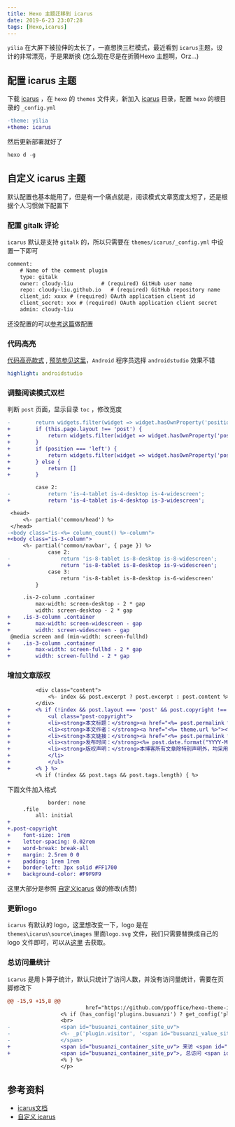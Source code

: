 ```yaml
---
title: Hexo 主题迁移到 icarus
date: 2019-6-23 23:07:28
tags: [Hexo,icarus]
---
```


`yilia` 在大屏下被拉伸的太长了，一直想换三栏模式，最近看到 `icarus`主题，设计的非常漂亮，于是果断换 (怎么现在尽是在折腾Hexo 主题啊，Orz...)   <!-- more --> 

## 配置 icarus 主题

下载 [icarus](https://github.com/ppoffice/hexo-theme-icarus/releases) ，在 `hexo` 的 `themes`  文件夹，新加入 [icarus](https://github.com/ppoffice/hexo-theme-icarus) 目录，配置 `hexo` 的根目录的 `_config.yml` 

```diff _config.yml
-theme: yilia
+theme: icarus
```

然后更新部署就好了

```javascript
hexo d -g
```

## 自定义 icarus 主题

默认配置也基本能用了，但是有一个痛点就是，阅读模式文章宽度太短了，还是根据个人习惯做下配置下

### 配置 gitalk 评论

`icarus` 默认是支持 `gitalk` 的，所以只需要在 `themes/icarus/_config.yml` 中设置一下即可

```diff themes/icarus/_config.yml
comment:
    # Name of the comment plugin
    type: gitalk
    owner: cloudy-liu         # (required) GitHub user name
    repo: cloudy-liu.github.io   # (required) GitHub repository name
    client_id: xxxx # (required) OAuth application client id
    client_secret: xxx # (required) OAuth application client secret
    admin: cloudy-liu
```

还没配置的可以[参考这篇](https://www.liuyun.fun/2018/07/14/Hexo%E6%9B%B4%E6%8D%A2%E4%B8%BAGitTalk%E8%AF%84%E8%AE%BA%E7%B3%BB%E7%BB%9F/)做配置

### 代码高亮

[代码高亮款式](https://github.com/highlightjs/highlight.js/tree/master/src/styles) , [预览参见这里](https://highlightjs.org/)，`Android` 程序员选择 `androidstudio` 效果不错

```themes/icarus/_config.yml
highlight: androidstudio
```

### 调整阅读模式双栏

判断 `post` 页面，显示目录 `toc` ，修改宽度

```diff themes/icarus/includes/helpers/layout.js
-        return widgets.filter(widget => widget.hasOwnProperty('position') && widget.position === position);
+        if (this.page.layout !== 'post') {
+            return widgets.filter(widget => widget.hasOwnProperty('position') && widget.position === position);
+        }
+        if (position === 'left') {
+            return widgets.filter(widget => widget.hasOwnProperty('position') && (widget.type === 'toc'));
+        } else {
+            return []
+        }
```

```diff themes/icarus/layout/common/widget.ejs
         case 2:
-            return 'is-4-tablet is-4-desktop is-4-widescreen';
+            return 'is-4-tablet is-4-desktop is-3-widescreen';
```

```diff themes/icarus/layout/layout.ejs
 <head>
     <%- partial('common/head') %>
 </head>
-<body class="is-<%= column_count() %>-column">
+<body class="is-3-column">
     <%- partial('common/navbar', { page }) %>
             case 2:
-                return 'is-8-tablet is-8-desktop is-8-widescreen';
+                return 'is-8-tablet is-8-desktop is-9-widescreen';
             case 3:
                 return 'is-8-tablet is-8-desktop is-6-widescreen'
         }
```

```diff themes/icarus/source/css/style.styl
     .is-2-column .container
         max-width: screen-desktop - 2 * gap
         width: screen-desktop - 2 * gap
+    .is-3-column .container
+        max-width: screen-widescreen - gap
+        width: screen-widescreen - gap
 @media screen and (min-width: screen-fullhd)
+    .is-3-column .container
+        max-width: screen-fullhd - 2 * gap
+        width: screen-fullhd - 2 * gap

```


### 增加文章版权

```diff themes/icarus/layout/common/article.ejs
         <div class="content">
             <%- index && post.excerpt ? post.excerpt : post.content %>
         </div>
+        <% if (!index && post.layout === 'post' && post.copyright !== false) { %>
+            <ul class="post-copyright">
+            <li><strong>本文标题：</strong><a href="<%= post.permalink %>"><%= page.title %></a></li>
+            <li><strong>本文作者：</strong><a href="<%= theme.url %>"><%= theme.author %></a></li>
+            <li><strong>本文链接：</strong><a href="<%= post.permalink %>"><%= post.permalink %></a></li>
+            <li><strong>发布时间：</strong><%= post.date.format("YYYY-MM-DD") %></li>
+            <li><strong>版权声明：</strong>本博客所有文章除特别声明外，均采用 <a href="https://creativecommons.org/licenses/by-nc-sa/4.0/deed.zh" rel="external nofollow" target="_blank">CC BY-NC-SA 4.0</a> 许可协议。转载请注明出处！
+            </li>
+            </ul>
+        <% } %>
         <% if (!index && post.tags && post.tags.length) { %>
```

下面文件加入格式

```diff themes/icarus/source/css/style.styl
             border: none
     .file
         all: initial
+
+.post-copyright
+    font-size: 1rem
+    letter-spacing: 0.02rem
+    word-break: break-all
+    margin: 2.5rem 0 0
+    padding: 1rem 1rem
+    border-left: 3px solid #FF1700
+    background-color: #F9F9F9
```

这里大部分是参照 [自定义icarus](https://www.alphalxy.com/2019/03/customize-icarus/) 做的修改(点赞)

###  更新logo

`icarus` 有默认的 logo，这里想改变一下，logo 是在 `themes\icarus\source\images` 里面`logo.svg` 文件，我们只需要替换成自己的 logo 文件即可，可以从[这里](https://icomoon.io/app/#/select) 去获取。

### 总访问量统计

`icarus` 是用卜算子统计，默认只统计了访问人数，并没有访问量统计，需要在页脚修改下

```diff themes/icarus/layout/common/footer.ejs
@@ -15,9 +15,8 @@
                         href="https://github.com/ppoffice/hexo-theme-icarus" target="_blank">Icarus</a>
                 <% if (has_config('plugins.busuanzi') ? get_config('plugins.busuanzi') : false) { %>
                 <br>
-                <span id="busuanzi_container_site_uv">
-                <%- _p('plugin.visitor', '<span id="busuanzi_value_site_uv">0</span>') %>
-                </span>
+                <span id="busuanzi_container_site_uv"> 来访 <span id="busuanzi_value_site_uv"></span>人</span>
+                <span id="busuanzi_container_site_pv">, 总访问 <span id="busuanzi_value_site_pv"></span>次</span>
                 <% } %>
                 </p>
```

## 参考资料

* [icarus文档]( https://blog.zhangruipeng.me/hexo-theme-icarus/)
* [自定义 icarus](https://www.alphalxy.com/2019/03/customize-icarus/)